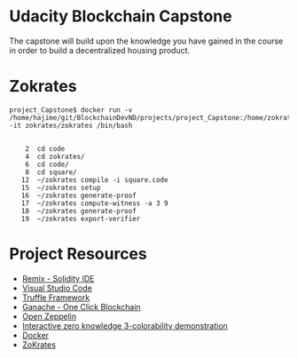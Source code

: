# Udacity Blockchain Capstone

The capstone will build upon the knowledge you have gained in the course in order to build a decentralized housing product. 

# Zokrates

```
project_Capstone$ docker run -v /home/hajime/git/BlockchainDevND/projects/project_Capstone:/home/zokrates/code -it zokrates/zokrates /bin/bash


    2  cd code
    4  cd zokrates/
    6  cd code/
    8  cd square/
   12  ~/zokrates compile -i square.code 
   15  ~/zokrates setup
   16  ~/zokrates generate-proof
   17  ~/zokrates compute-witness -a 3 9
   18  ~/zokrates generate-proof
   19  ~/zokrates export-verifier
```

# Project Resources

* [Remix - Solidity IDE](https://remix.ethereum.org/)
* [Visual Studio Code](https://code.visualstudio.com/)
* [Truffle Framework](https://truffleframework.com/)
* [Ganache - One Click Blockchain](https://truffleframework.com/ganache)
* [Open Zeppelin ](https://openzeppelin.org/)
* [Interactive zero knowledge 3-colorability demonstration](http://web.mit.edu/~ezyang/Public/graph/svg.html)
* [Docker](https://docs.docker.com/install/)
* [ZoKrates](https://github.com/Zokrates/ZoKrates)

